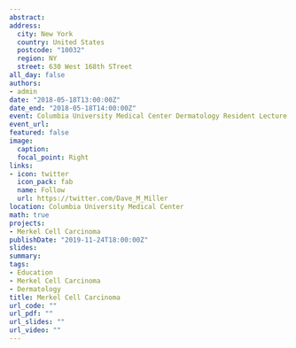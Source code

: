 ```yaml
---
abstract: 
address: 
  city: New York
  country: United States
  postcode: "10032"
  region: NY
  street: 630 West 168th STreet
all_day: false
authors: 
- admin
date: "2018-05-18T13:00:00Z"
date_end: "2018-05-18T14:00:00Z"
event: Columbia University Medical Center Dermatology Resident Lecture
event_url: 
featured: false
image:
  caption: 
  focal_point: Right
links:
- icon: twitter
  icon_pack: fab
  name: Follow
  url: https://twitter.com/Dave_M_Miller
location: Columbia University Medical Center
math: true
projects:
- Merkel Cell Carcinoma
publishDate: "2019-11-24T18:00:00Z"
slides: 
summary: 
tags: 
- Education
- Merkel Cell Carcinoma
- Dermatology
title: Merkel Cell Carcinoma
url_code: ""
url_pdf: ""
url_slides: ""
url_video: ""
---
```

